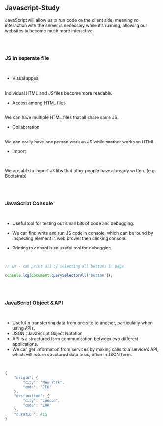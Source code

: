 ## Javascript-Study

JavaScript will allow us to run code on the client side, meaning no interaction with the server is necessary while it’s running, allowing our websites to become much more interactive.

<br>
<br>

### JS in seperate file

<br>

- Visual appeal
<br>
Individual HTML and JS files become more readable.

- Access among HTML files
<br>
We can have multiple HTML files that all share same JS.

- Collaboration
<br>
We can easily have one person work on JS while another works on HTML.

- Import
<br>

We are able to import JS libs that other people have aloready written. (e.g. Bootstrap)

<br>
<br>

### JavaScript Console

<br>

- Useful tool for testing out small bits of code and debugging.

- We can find write and run JS code in console, which can be found by inspecting element in web brower then clicking console.

- Printing to consol is an useful tool for debugging.

<br>

```javascript
// EX - can print all by selecting all buttons in page

console.log(document.querySelectorAll('button'));
```

<br>
<br>

### JavaScript Object & API

<br>

- Useful in transferring data from one site to another, particularly when using APIs.
- JSON : JavaScript Object Notation
- API is a structured form communication between two different applications.
- We can get information from services by making calls to a service’s API, which will return structured data to us, often in JSON form.

<br>

```javascript
{
    "origin": {
        "city": "New York",
        "code": "JFK"
    },
    "destination": {
        "city": "London",
        "code": "LHR"
    },
    "duration": 415
}
```